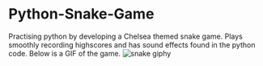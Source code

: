 # Python-Snake-Game
Practising python by developing a Chelsea themed snake game. Plays smoothly recording highscores and has sound effects found in the python code. Below is a GIF of the game.
![snake giphy](https://github.com/user-attachments/assets/c0c4d0e3-9bba-4f5c-803d-4f2767fff529)

